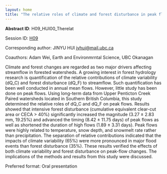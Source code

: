 ```yaml
---
layout: home
title: "The relative roles of climate and forest disturbance in peak flows in snow-dominated watersheds of Southern British Columbia"
---
```



**Abstract ID**: H09_HUI00_Therelat

Session ID: [H09](.)

Corresponding author: JINYU HUI <a href="mailto:jyhui@mail.ubc.ca">jyhui@mail.ubc.ca</a>

Coauthors: Adam Wei, Earth and Environmrntal Science, UBC Okanagan 

Climate and forest changes are regarded as two major drivers affecting streamflow in forested watersheds. A growing interest in forest hydrology research is quantification of the relative contributions of climate variability (dQ_C) and forest disturbance (dQ_F) to streamflow. Such quantification has been well conducted in annual mean flows. However, little study has been done on peak flows. Using long-term data from Upper Penticton Creek Paired watersheds located in Southern British Columbia, this study determined the relative roles of dQ_C and dQ_F on peak flows. Results showed that intensive forest disturbance (cumulative equivalent clear-cut area or CECA > 40%) significantly increased the magnitude (3.27 ± 2.83 mm, 19.25%) and advanced the timing (8.42 ± 11.75 days) of peak flows as well as shortened the duration of high flows (1.89 ± 3.31 days). Peak flows were highly related to temperature, snow depth, and snowmelt rate rather than precipitation. The separation of relative contributions indicated that the impacts of climate variability (65%) were more pronounced in major flood events than forest disturbance (35%). These results verified the effects of both climate variability and forest disturbance on peak-flow changes. The implications of the methods and results from this study were discussed.

Preferred format: Oral presentation

